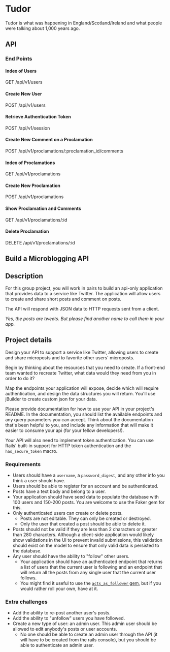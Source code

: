 # Tudor
Tudor is what was happening in England/Scotland/Ireland and what people were talking about 1,000 years ago.

## API
### End Points
#### Index of Users
GET	/api/v1/users

#### Create New User
POST	/api/v1/users

#### Retrieve Authentication Token
POST	/api/v1/session

#### Create New Comment on a Proclamation
POST	/api/v1/proclamations/:proclamation_id/comments

#### Index of Proclamations
GET	/api/v1/proclamations

#### Create New Proclamation
POST	/api/v1/proclamations

#### Show Proclamation and Comments
GET	/api/v1/proclamations/:id

#### Delete Proclamation
DELETE	/api/v1/proclamations/:id

## Build a Microblogging API

## Description

For this group project, you will work in pairs to build an api-only application that provides data to a service like Twitter. The application will allow users to create and share short posts and comment on posts.

The API will respond with JSON data to HTTP requests sent from a client.

_Yes, the posts are tweets. But please find another name to call them in your app._

## Project details

Design your API to support a service like Twitter, allowing users to create and share microposts and to favorite other users' microposts.

Begin by thinking about the resources that you need to create. If a front-end team wanted to recreate Twitter, what data would they need from you in order to do it?

Map the endpoints your application will expose, decide which will require authentication, and design the data structures you will return. You'll use jBuilder to create custom json for your data.

Please provide documentation for how to use your API in your project's README. In the documentation, you should list the available endpoints and any query parameters you can accept. Think about the documentation that's been helpful to you, and include any information that will make it easier to consume your api (for your fellow developers!).

Your API will also need to implement token authentication. You can use Rails' built-in support for HTTP token authentication and  the `has_secure_token` macro.

### Requirements

- Users should have a `username`, a `password_digest`, and any other info you think a user should have.
- Users should be able to register for an account and be authenticated.
- Posts have a text body and belong to a user.
- Your application should have seed data to populate the database with 100 users and 150-200 posts. You are welcome to use the Faker gem for this.
- Only authenticated users can create or delete posts.
  - Posts are not editable. They can only be created or destroyed.
  - Only the user that created a post should be able to delete it.
- Posts should not be valid if they are less than 2 characters or greater than 280 characters. Although a client-side application would likely show validations in the UI to prevent invalid submissions, this validation should exist on the model to ensure that only valid data is persisted to the database.
- Any user should have the ability to "follow" other users.
  - Your application should have an authenticated endpoint that returns a list of users that the current user is following and an endpoint that will return all the posts from any single user that the current user follows.
  - You might find it useful to use the [`acts_as_follower` gem](https://github.com/tcocca/acts_as_follower), but if you would rather roll your own, have at it.

### Extra challenges

- Add the ability to re-post another user's posts.
- Add the ability to "unfollow" users you have followed.
- Create a new type of user: an admin user. This admin user should be allowed to edit anybody's posts or user accounts.
  - No one should be able to create an admin user through the API (it will have to be created from the rails console), but you should be able to authenticate an admin user.
